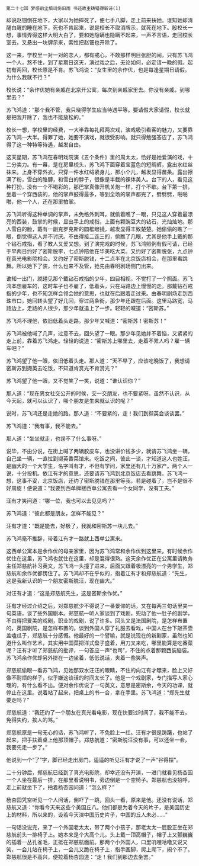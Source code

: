     第二十七回 梦感前尘填词伤旧雨 书还故主铸错得新诗(1) 

   却说赵钿倒在地下，大家以为她摔死了，便七手八脚，走上前来扶她。谁知她却清醒白醒的睡在地下，死也不肯起来，说是校长不取消牌示，就死在地下。殷校长一想，事情弄得这样大明大白了，要和她隐瞒也隐瞒不起来，一声不言语，走回校长室去，又悬出一块牌示来，索性把赵钿也开除了。

   这一来，学校里一对一对的恋人，都有戒心，不敢那样明目张胆的闹，只有苏飞鸿一个人，熬不住，到了星期日这天，演过戏之后，无论如何，必定请一晚的假。起初有两回，校长原是不肯。苏飞鸿说：“女生里的余作优，也是每逢星期日请假。为什么我就不行？”

   校长说：“余作优她有亲戚在北京开公寓，每次到亲戚家里去。你没有亲戚，到哪里去？”

   苏飞鸿道：“那个我不管，我只晓得学生应当待遇平等。要请假大家请假，校长就是把我开除了，我也不能放松的。”

   校长一想，学校里的经费，一大半靠每礼拜两次戏，演戏吸引看客的魅力，又要靠苏飞鸿一大半。得罪了她，她要不演戏，就很受影响。就只得勉强答应了，苏飞鸿得了这一种特等待遇，越发自由。

   这天星期，苏飞鸿在春明戏院演《五个条件》里的周太太，恰好是她爱演的戏，十二分卖力。有一幕，是在房里梳头，苏飞鸿下面穿着宝蓝色的短绸裤，露出水红丝袜来。上身不穿外衣，只穿一件水红绒紧身儿，那小个儿，越发显得苗条。露出擦满了粉，雪白的胳膊，和雪白的脖子，很像是半截的裸体美人。台下的人，看见这种打扮，没有一个不喝彩的，那巴掌真像开机关炮一样，打个不歇。台下第一排，坐着一个穿西装的，他的掌声鼓得最多，等到全场的掌声都完了，劈劈劈，啪啪啪，他一个人，还在那里拍掌。

   苏飞鸿听得这种单调的掌声，未免格外刺耳，就偷着瞧了一眼，只见这人穿着最漂亮的西装，鼓掌的时候，显出手上的戒指，上面有颗豌豆大的钻石，光灿灿地。那人雪白的脸，戴有一副克罗克斯的圆框眼镜，越发显得丰致楚楚。她偷偷的瞧了一眼，倒觉得这人并不讨厌。不由得接二连三的，偷瞧了几眼，尤其是他手上戴的那个钻石戒指，看了教人又爱又想。到了演完戏的时候，苏飞鸿照例有假可请，已经于早两日约好了密斯脱李，七点钟陪他在华美吃大菜。又约好了密斯脱张，九点钟在真光电影院相会。又约好了密斯脱钱，十二点半在北京饭店相会，在那里看跳舞。所以她下了装，什么也来不及管，抢先由春明剧场侧门出来。

   谁知一出门，就碰见那个戴钻石戒指的少年，四目相视，不觉打了一个照面。苏飞鸿本想雇车的，这时车子也不雇了，低着头，只在马路边上慢慢的走。那戴钻石戒指的少年，也不知怎样会领会她的意思，也就在后跟着走过来。由春明剧场走到西珠市口，她回转头望了好几回，穿过两条街，那少年还跟在后面。这里马路宽，马路边上，走路的人很少，那少年就追上了一步。轻轻的喊道：“密斯苏。”

   苏飞鸿不理他，依旧低着头走路。那少年又喊道：“密斯苏！密斯苏！”

   苏飞鸿被他喊了几声，过意不去，回头望了一眼。那少年见她并不着恼，又紧紧的走上前，靠着苏飞鸿走。轻轻的说道：“密斯苏上哪里去，走着不累人吗？雇一辆车吧？”

   苏飞鸿望了他一眼，依旧低着头走。那人道：“天不早了，应该吃晚饭了，我想请密斯苏到撷英去吃饭，不知道肯赏光不肯赏光？”

   苏飞鸿望了他一眼，又不觉笑了一笑，说道：“谁认识你？”

   那人道：“现在男女社交公开的时候，交一交朋友，也不要紧呀。虽然不认识，从今天起，就可以认识了，哪个朋友是生来就认识的呢？”

   说时，苏飞鸿还是走她的路。那人道：“不要紧的，走！我们到撷英会谈谈罢。”

   苏飞鸿道：“我有事，我不能去。”

   那人道：“坐坐就走，也误不了什么事呀。”

   说毕，不由分说，在街上喊了两辆胶皮车，也没讲价钱多少，就请苏飞鸿坐一辆，自己坐一辆，一直拉到撷英香菜馆来。吃饭之间，彼此一谈，才知道这人也姓汪，是幽大的一个大学生，名字叫有才，不但有学问，家里还有几十万家产。两个人一说，十分投机。依江有才的意思，还要请苏飞鸿到北京饭店去看跳舞。苏飞鸿一想，这事不妥，北京饭店，还约了密斯脱钱在那里等我，若是碰着了，岂不是很不好周旋！便说道：“我要到西单牌楼西单公寓去看一个女同学，没有工夫。”

   汪有才笑问道：“哪一位，我也可以去见见吗？”

   苏飞鸿道：“彼此都是朋友，怎样不能见？”

   汪有才道：“既是能去，好极了，我就和密斯苏一块儿去。”

   苏飞鸿毫不推辞，带着江有才一路就上西单公寓来。

   这西单公寓本是余作优的母亲家里，因为苏飞鸿常和余作优到这里来，有时候余作优住在这里，苏飞鸿也就住在这里，却是混得很熟。这天余作优正在公寓里请教务主任郑慈航补习英文，苏飞鸿一头撞了进来，后面又跟着极漂亮的一个男学生，郑慈航和余作优都愣住了。苏飞鸿却不在乎似的，指着江有才和郑慈航道：“先生，这是我新认识的一个朋友密斯脱汪，现在幽大。”

   对汪有才道：“这是郑慈航先生，这是密斯余作优。”

   汪有才经过介绍之后，对郑慈航少不得说了一番景仰的话，又在每两三句话里夹一句英语，谈了些外国剧本。郑慈航一听人家谈到了戏剧，兜动了他一肚子的剧学，不由得把爱美的戏剧，职业的戏剧，说了许多。回头又是法国剧院，是怎样布置的，英国剧院，是怎样布置的。谈到外国人穿了礼服去看戏，中国人在台下敲茶壶盖嗑瓜子，郑慈航十分感慨。他最好的一个譬喻，就是说现在的新剧家，虽然也知道什么叫作艺术，其实用中国菜把洋式盘子盛着，用刀叉来吃，哪里能算是吃番菜呢？汪有才听了郑慈航的批评，一句答应一声“也司”，不住的点着那颗西装脑袋。苏飞鸿余作优却另外挤在一边坐着，低低说话，夹着一些笑声。

   郑慈航偷眼一看苏飞鸿，见她那双水汪汪的眼睛，不住的向江有才瞟来，脸上又好像不耐烦的样子，似乎嫌这谈话的时间太长了。他是一个戏剧家，专门描写人家心理的，有什么看不出。便对余作优说了一句英文，意思是密斯余，今天的功课，就停止在这里。说着站了起来，把桌上的书一合，拿在手里。苏飞鸿道：“郑先生就要走吗？”

   郑慈航道：“我还约了一个朋友在真光看电影，现在快要过时间了，我不能不去，免得失约，挨人的骂。”

   郑慈航原是一句无心的话，苏飞鸿听了，不免脸上一红。汪有才很是踌躇，也站了起来，把手扶着桌上他那顶帽子。郑慈航道：“密斯脱汪没有事，可以还坐一会，我要先走一步了。”

   他说到一个“了”字，脚已经走出房门，遥遥的听见汪有才说了一声“谷得摆”。

   二十分钟后，郑慈航已经到了真光电影院，却幸还没有开演，一进门就看见杨杏园一个人坐在最后一排，在那里看说明书，旁边倒是一个空椅子。郑慈航也没招呼，走上前就坐下了，拍着杨杏园问道：“怎么样？”

   杨杏园凭空听见一个人问话，倒吓了一跳，回头一看，原来是他。还没有说话，郑慈航又道：“你看今天来这些个美国丘八。他们都是为着今天的片子，是美国历史上的材料，所以来的，设若今天演中国历史片子，中国的丘人未必……”

   一句话没说完，来了一个外国老太太，带了两个小孩子，那老太太一屁股正坐在郑慈航前头一排椅子上。她本来是个大高个儿，头上戴一顶高帽子，帽子上又颤巍巍的插着一丛孔雀毛，正抵在郑慈航面前。那两个小外国人，口里叽哩咕噜又说又笑，一会儿站在椅子上，一会儿又跪在椅子上，指手画脚，爬上爬下，闹个不了。郑慈航很是不高兴，便拉着杨杏园道：“走！我们到那边去坐罢。”

